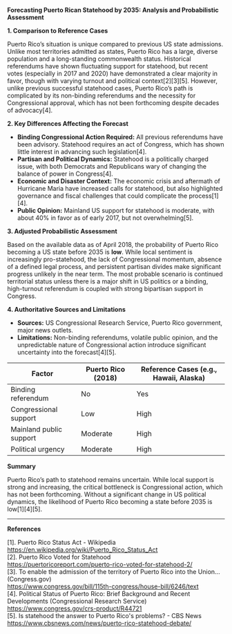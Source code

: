 **Forecasting Puerto Rican Statehood by 2035: Analysis and Probabilistic Assessment**

**1. Comparison to Reference Cases**

Puerto Rico’s situation is unique compared to previous US state admissions. Unlike most territories admitted as states, Puerto Rico has a large, diverse population and a long-standing commonwealth status. Historical referendums have shown fluctuating support for statehood, but recent votes (especially in 2017 and 2020) have demonstrated a clear majority in favor, though with varying turnout and political context[2][3][5]. However, unlike previous successful statehood cases, Puerto Rico’s path is complicated by its non-binding referendums and the necessity for Congressional approval, which has not been forthcoming despite decades of advocacy[4].

**2. Key Differences Affecting the Forecast**

- **Binding Congressional Action Required:** All previous referendums have been advisory. Statehood requires an act of Congress, which has shown little interest in advancing such legislation[4].
- **Partisan and Political Dynamics:** Statehood is a politically charged issue, with both Democrats and Republicans wary of changing the balance of power in Congress[4].
- **Economic and Disaster Context:** The economic crisis and aftermath of Hurricane Maria have increased calls for statehood, but also highlighted governance and fiscal challenges that could complicate the process[1][4].
- **Public Opinion:** Mainland US support for statehood is moderate, with about 40% in favor as of early 2017, but not overwhelming[5].

**3. Adjusted Probabilistic Assessment**

Based on the available data as of April 2018, the probability of Puerto Rico becoming a US state before 2035 is **low**. While local sentiment is increasingly pro-statehood, the lack of Congressional momentum, absence of a defined legal process, and persistent partisan divides make significant progress unlikely in the near term. The most probable scenario is continued territorial status unless there is a major shift in US politics or a binding, high-turnout referendum is coupled with strong bipartisan support in Congress.

**4. Authoritative Sources and Limitations**

- **Sources:** US Congressional Research Service, Puerto Rico government, major news outlets.
- **Limitations:** Non-binding referendums, volatile public opinion, and the unpredictable nature of Congressional action introduce significant uncertainty into the forecast[4][5].

| Factor                        | Puerto Rico (2018) | Reference Cases (e.g., Hawaii, Alaska) |
|-------------------------------|--------------------|----------------------------------------|
| Binding referendum            | No                 | Yes                                    |
| Congressional support         | Low                | High                                   |
| Mainland public support       | Moderate           | High                                   |
| Political urgency             | Moderate           | High                                   |

**Summary**

Puerto Rico’s path to statehood remains uncertain. While local support is strong and increasing, the critical bottleneck is Congressional action, which has not been forthcoming. Without a significant change in US political dynamics, the likelihood of Puerto Rico becoming a state before 2035 is low[1][4][5].

---

**References**

[1]. Puerto Rico Status Act - Wikipedia  
https://en.wikipedia.org/wiki/Puerto_Rico_Status_Act  
[2]. Puerto Rico Voted for Statehood  
https://puertoricoreport.com/puerto-rico-voted-for-statehood-2/  
[3]. To enable the admission of the territory of Puerto Rico into the Union... (Congress.gov)  
https://www.congress.gov/bill/115th-congress/house-bill/6246/text  
[4]. Political Status of Puerto Rico: Brief Background and Recent Developments (Congressional Research Service)  
https://www.congress.gov/crs-product/R44721  
[5]. Is statehood the answer to Puerto Rico's problems? - CBS News  
https://www.cbsnews.com/news/puerto-rico-statehood-debate/